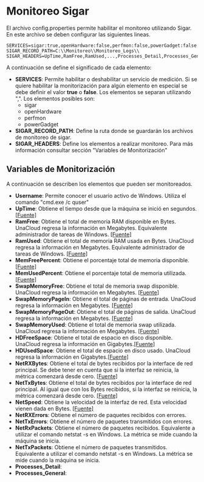 # Monitoreo Sigar

El archivo config.properties permite habilitar el monitoreo utilizando Sigar. En este archivo se deben configurar las siguientes lineas.

```
SERVICES=sigar:true,openHardware:false,perfmon:false,powerGadget:false
SIGAR_RECORD_PATH=C:\\Monitoreo\\Monitoreo_Logs\\
SIGAR_HEADERS=UpTime,RamFree,RamUsed,...,Processes_Detail,Processes_General
```

A continuación se define el significado de cada elemento:

* **SERVICES**: Permite habilitar o deshabilitar un servicio de medición. Si se quiere habilitar la monitorización para algún elemento en especial se debe definir el valor **true** o **false**. Los elementos se separan utilizando ",". Los elementos posibles son:
  * sigar
  * openHardware
  * perfmon
  * powerGadget
* **SIGAR_RECORD_PATH**: Define la ruta donde se guardarán los archivos de monitoreo de sigar.
* **SIGAR_HEADERS**: Define los elementos a realizar monitoreo. Para más información consultar sección "Variables de Monitorización"


## Variables de Monitorización

A continuación se describen los elementos que pueden ser monitoreados.

* **Username**: Permite conocer el usuario activo de Windows. Utiliza el comando "cmd.exe /c quser"
* **UpTime**: Obtiene el tiempo desde que la máquina se inició en segundos. [[Fuente]](http://cpansearch.perl.org/src/DOUGM/hyperic-sigar-1.6.3-src/docs/javadoc/org/hyperic/sigar/Uptime.html#getUptime())
* **RamFree**: Obtiene el total de memoria RAM disponible en Bytes. UnaCloud regresa la información en Megabytes. Equivalente administrador de tareas de Windows. [[Fuente]](http://cpansearch.perl.org/src/DOUGM/hyperic-sigar-1.6.3-src/docs/javadoc/org/hyperic/sigar/Mem.html#getFree())
* **RamUsed**: Obtiene el total de memoria RAM usada en Bytes. UnaCloud regresa la información en Megabytes. Equivalente administrador de tareas de Windows. [[Fuente]](http://cpansearch.perl.org/src/DOUGM/hyperic-sigar-1.6.3-src/docs/javadoc/org/hyperic/sigar/Mem.html#getUsed())
* **MemFreePercent**: Obtiene el porcentaje total de memoria disponible. [[Fuente]](http://cpansearch.perl.org/src/DOUGM/hyperic-sigar-1.6.3-src/docs/javadoc/org/hyperic/sigar/Mem.html#getFreePercent())
* **MemUsedPercent**: Obtiene el porcentaje total de memoria utilizada. [[Fuente]](http://cpansearch.perl.org/src/DOUGM/hyperic-sigar-1.6.3-src/docs/javadoc/org/hyperic/sigar/Mem.html#getFreePercent())
* **SwapMemoryFree**: Obtiene el total de memoria swap disponible. UnaCloud regresa la información en Megabytes. [[Fuente]](http://cpansearch.perl.org/src/DOUGM/hyperic-sigar-1.6.3-src/docs/javadoc/org/hyperic/sigar/Swap.html#getFree())
* **SwapMemoryPageIn**: Obtiene el total de páginas de entrada. UnaCloud regresa la información en Megabytes. [[Fuente]](http://cpansearch.perl.org/src/DOUGM/hyperic-sigar-1.6.3-src/docs/javadoc/org/hyperic/sigar/Swap.html#getPageIn())
* **SwapMemoryPageOut**: Obtiene el total de páginas de salida. UnaCloud regresa la información en Megabytes. [[Fuente]](http://cpansearch.perl.org/src/DOUGM/hyperic-sigar-1.6.3-src/docs/javadoc/org/hyperic/sigar/Swap.html#getPageOut())
* **SwapMemoryUsed**: Obtiene el total de memoria swap utilizada. UnaCloud regresa la información en Megabytes. [[Fuente]](http://cpansearch.perl.org/src/DOUGM/hyperic-sigar-1.6.3-src/docs/javadoc/org/hyperic/sigar/Swap.html#getUsed())
* **HDFreeSpace**: Obtiene el total de espacio en disco disponible. UnaCloud regresa la información en Gigabytes.[[Fuente]](http://cpansearch.perl.org/src/DOUGM/hyperic-sigar-1.6.3-src/docs/javadoc/org/hyperic/sigar/FileSystemUsage.html#getFree())
* **HDUsedSpace**: Obtiene el total de espacio en disco usado. UnaCloud regresa la información en Gigabytes.[[Fuente]](http://cpansearch.perl.org/src/DOUGM/hyperic-sigar-1.6.3-src/docs/javadoc/org/hyperic/sigar/FileSystemUsage.html#getUsed())
* **NetRXBytes**: Obtiene el total de bytes recibidos por la interface de red principal. Se debe tener en cuenta que si la interfaz se reinicia, la métrica comenzará desde cero. [[Fuente]](http://cpansearch.perl.org/src/DOUGM/hyperic-sigar-1.6.3-src/docs/javadoc/org/hyperic/sigar/NetInterfaceStat.html#getRxBytes())
* **NetTxBytes**: Obtiene el total de bytes recibidos por la interface de red principal. Al igual que con los Bytes recibidos, si la interfaz se reinicia, la métrica comenzará desde cero. [[Fuente]](http://cpansearch.perl.org/src/DOUGM/hyperic-sigar-1.6.3-src/docs/javadoc/org/hyperic/sigar/NetInterfaceStat.html#getRxBytes())
* **NetSpeed**: Obtiene la velocidad de la interfaz de red. Esta velocidad vienen dada en Bytes. [[Fuente]](http://cpansearch.perl.org/src/DOUGM/hyperic-sigar-1.6.3-src/docs/javadoc/org/hyperic/sigar/NetInterfaceStat.html#getSpeed())
* **NetRXErrors**: Obtiene el número de paquetes recibidos con errores. 
* **NetTxErrors**: Obtiene el número de paquetes transmitidos con errores.
* **NetRxPackets**: Obtiene el número de paquetes recibidos. Equivalente a utilizar el comando netstat -s en Windows. La métrica se mide cuando la máquina se inicia.
* **NetTxPackets**: Obtiene el número de paquetes transmitidos. Equivalente a utilizar el comando netstat -s en Windows. La métrica se mide cuando la máquina se inicia.
* **Processes_Detail**: 
* **Processes_General**: 